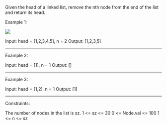 Given the head of a linked list, remove the nth node from the end of the list and return its head.


Example 1:

![](https://assets.leetcode.com/uploads/2020/10/03/remove_ex1.jpg)

Input: head = [1,2,3,4,5], n = 2
Output: [1,2,3,5]

---

Example 2:

Input: head = [1], n = 1
Output: []

---

Example 3:

Input: head = [1,2], n = 1
Output: [1]
 
---

Constraints:

The number of nodes in the list is sz.
1 <= sz <= 30
0 <= Node.val <= 100
1 <= n <= sz
